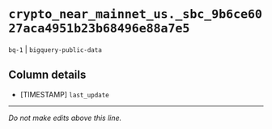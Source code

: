 # `crypto_near_mainnet_us._sbc_9b6ce6027aca4951b23b68496e88a7e5`
`bq-1` | `bigquery-public-data`

## Column details
* [TIMESTAMP] `last_update`

-------------------------------------------------------------------------------
*Do not make edits above this line.*

